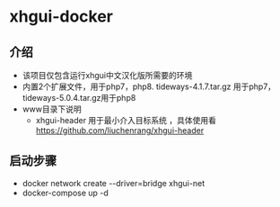 # xhgui-docker 
## 介绍
- 该项目仅包含运行xhgui中文汉化版所需要的环境
- 内置2个扩展文件，用于php7，php8. tideways-4.1.7.tar.gz 用于php7，tideways-5.0.4.tar.gz用于php8
- www目录下说明
  - xhgui-header 用于最小介入目标系统 ，具体使用看 https://github.com/liuchenrang/xhgui-header
## 启动步骤
- docker network create --driver=bridge xhgui-net
- docker-compose up -d